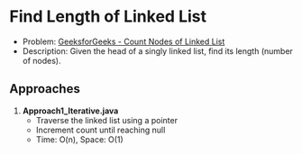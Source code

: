 # Find Length of Linked List

- Problem: [GeeksforGeeks - Count Nodes of Linked List](https://www.geeksforgeeks.org/problems/count-nodes-of-linked-list/0)
- Description: Given the head of a singly linked list, find its length (number of nodes).

## Approaches

1. **Approach1_Iterative.java**
   - Traverse the linked list using a pointer  
   - Increment count until reaching null  
   - Time: O(n), Space: O(1)
